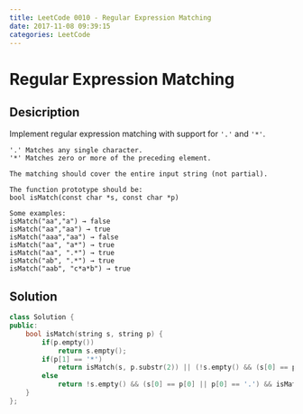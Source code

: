 ```yaml
---
title: LeetCode 0010 - Regular Expression Matching
date: 2017-11-08 09:39:15
categories: LeetCode
---
```

# Regular Expression Matching #

<!--more-->

## Desicription ##

Implement regular expression matching with support for `'.'` and `'*'`.

```
'.' Matches any single character.
'*' Matches zero or more of the preceding element.

The matching should cover the entire input string (not partial).

The function prototype should be:
bool isMatch(const char *s, const char *p)

Some examples:
isMatch("aa","a") → false
isMatch("aa","aa") → true
isMatch("aaa","aa") → false
isMatch("aa", "a*") → true
isMatch("aa", ".*") → true
isMatch("ab", ".*") → true
isMatch("aab", "c*a*b") → true
```

## Solution ##

```cpp
class Solution {
public:
    bool isMatch(string s, string p) {
        if(p.empty())
            return s.empty();
        if(p[1] == '*')
            return isMatch(s, p.substr(2)) || (!s.empty() && (s[0] == p[0] || p[0] == '.') && isMatch(s.substr(1), p));
        else
            return !s.empty() && (s[0] == p[0] || p[0] == '.') && isMatch(s.substr(1), p.substr(1));
    }
};
```